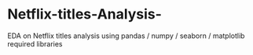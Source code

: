 # Netflix-titles-Analysis-
EDA on Netflix titles analysis using pandas / numpy / seaborn / matplotlib required libraries
